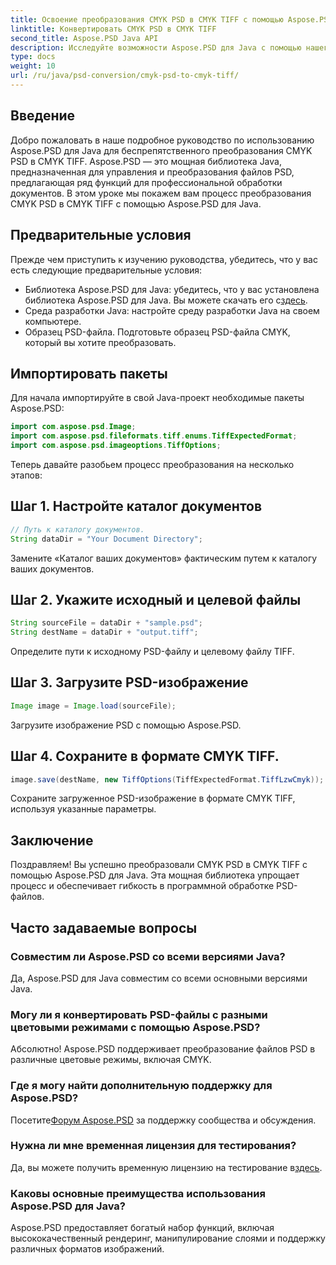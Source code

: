 ```yaml
---
title: Освоение преобразования CMYK PSD в CMYK TIFF с помощью Aspose.PSD
linktitle: Конвертировать CMYK PSD в CMYK TIFF
second_title: Aspose.PSD Java API
description: Исследуйте возможности Aspose.PSD для Java с помощью нашего пошагового руководства по преобразованию CMYK PSD в CMYK TIFF. Расширьте свои возможности обработки документов без особых усилий!
type: docs
weight: 10
url: /ru/java/psd-conversion/cmyk-psd-to-cmyk-tiff/
---
```

## Введение
Добро пожаловать в наше подробное руководство по использованию Aspose.PSD для Java для беспрепятственного преобразования CMYK PSD в CMYK TIFF. Aspose.PSD — это мощная библиотека Java, предназначенная для управления и преобразования файлов PSD, предлагающая ряд функций для профессиональной обработки документов. В этом уроке мы покажем вам процесс преобразования CMYK PSD в CMYK TIFF с помощью Aspose.PSD для Java.
## Предварительные условия
Прежде чем приступить к изучению руководства, убедитесь, что у вас есть следующие предварительные условия:
- Библиотека Aspose.PSD для Java: убедитесь, что у вас установлена библиотека Aspose.PSD для Java. Вы можете скачать его с[здесь](https://releases.aspose.com/psd/java/).
- Среда разработки Java: настройте среду разработки Java на своем компьютере.
- Образец PSD-файла. Подготовьте образец PSD-файла CMYK, который вы хотите преобразовать.
## Импортировать пакеты
Для начала импортируйте в свой Java-проект необходимые пакеты Aspose.PSD:
```java
import com.aspose.psd.Image;
import com.aspose.psd.fileformats.tiff.enums.TiffExpectedFormat;
import com.aspose.psd.imageoptions.TiffOptions;
```
Теперь давайте разобьем процесс преобразования на несколько этапов:
## Шаг 1. Настройте каталог документов
```java
// Путь к каталогу документов.
String dataDir = "Your Document Directory";
```
Замените «Каталог ваших документов» фактическим путем к каталогу ваших документов.
## Шаг 2. Укажите исходный и целевой файлы
```java
String sourceFile = dataDir + "sample.psd";
String destName = dataDir + "output.tiff";
```
Определите пути к исходному PSD-файлу и целевому файлу TIFF.
## Шаг 3. Загрузите PSD-изображение
```java
Image image = Image.load(sourceFile);
```
Загрузите изображение PSD с помощью Aspose.PSD.
## Шаг 4. Сохраните в формате CMYK TIFF.
```java
image.save(destName, new TiffOptions(TiffExpectedFormat.TiffLzwCmyk));
```
Сохраните загруженное PSD-изображение в формате CMYK TIFF, используя указанные параметры.
## Заключение
Поздравляем! Вы успешно преобразовали CMYK PSD в CMYK TIFF с помощью Aspose.PSD для Java. Эта мощная библиотека упрощает процесс и обеспечивает гибкость в программной обработке PSD-файлов.
## Часто задаваемые вопросы
### Совместим ли Aspose.PSD со всеми версиями Java?
Да, Aspose.PSD для Java совместим со всеми основными версиями Java.
### Могу ли я конвертировать PSD-файлы с разными цветовыми режимами с помощью Aspose.PSD?
Абсолютно! Aspose.PSD поддерживает преобразование файлов PSD в различные цветовые режимы, включая CMYK.
### Где я могу найти дополнительную поддержку для Aspose.PSD?
 Посетите[Форум Aspose.PSD](https://forum.aspose.com/c/psd/34) за поддержку сообщества и обсуждения.
### Нужна ли мне временная лицензия для тестирования?
 Да, вы можете получить временную лицензию на тестирование в[здесь](https://purchase.aspose.com/temporary-license/).
### Каковы основные преимущества использования Aspose.PSD для Java?
Aspose.PSD предоставляет богатый набор функций, включая высококачественный рендеринг, манипулирование слоями и поддержку различных форматов изображений.